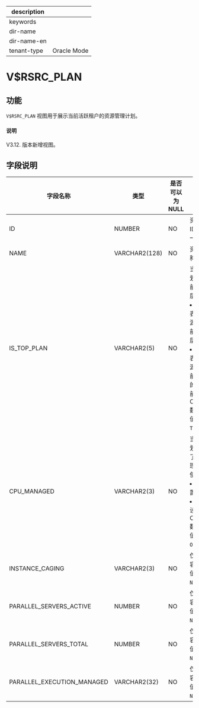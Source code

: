|description||
|---|---|
|keywords||
|dir-name||
|dir-name-en||
|tenant-type|Oracle Mode|

# V$RSRC_PLAN

## 功能

`V$RSRC_PLAN` 视图用于展示当前活跃租户的资源管理计划。

<main id="notice" type='explain'>
  <h4>说明</h4>
  <p>V3.12. 版本新增视图。</p>
</main>

## 字段说明

|            字段名称            |      类型       | 是否可以为 NULL |                       描述                       |
|----------------------------|---------------|------------|--------------------------------------------------------------------------------|
| ID                         | NUMBER        | NO         | 资源计划 ID，全局唯一。                                  |
| NAME                       | VARCHAR2(128) | NO         | 资源计划名称。                                        |
| IS_TOP_PLAN                | VARCHAR2(5)   | NO         | 当前资源计划是否为当前设定的顶层计划： <li> `TRUE`：表示当前资源计划是当前设定的顶层计划   <li> `FLASE`：表示当前资源计划是当前顶层计划的子计划    目前，OceanBase 数据库中该值固定为 `TRUE`。 |
| CPU_MANAGED                | VARCHAR2(3)   | NO         | 当前资源计划是否设置了参数来管理 CPU 的使用率： <li> `ON`：已设置   <li> `OFF`：未设置    目前，OceanBase 数据库中该值固定为 `ON`。                               |
| INSTANCE_CAGING            | VARCHAR2(3)   | NO         | 仅用于兼容，目前该值固定为 `NULL`。                          |
| PARALLEL_SERVERS_ACTIVE    | NUMBER        | NO         | 仅用于兼容，目前该值固定为 `NULL`。                          |
| PARALLEL_SERVERS_TOTAL     | NUMBER        | NO         | 仅用于兼容，目前该值固定为 `NULL`。                          |
| PARALLEL_EXECUTION_MANAGED | VARCHAR2(32)  | NO         | 仅用于兼容，目前该值固定为 `NULL`。                          |

